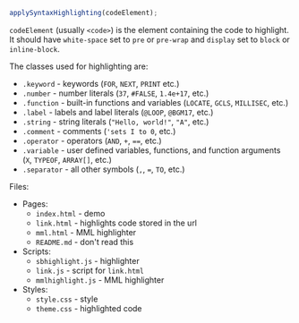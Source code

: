 ```javascript
applySyntaxHighlighting(codeElement);
```

`codeElement` (usually `<code>`) is the element containing the code to highlight.
It should have `white-space` set to `pre` or `pre-wrap` and `display` set to `block` or `inline-block`.

The classes used for highlighting are:
* `.keyword` - keywords (`FOR`, `NEXT`, `PRINT` etc.)
* `.number` - number literals (`37`, `#FALSE`, `1.4e+17`, etc.)
* `.function` - built-in functions and variables (`LOCATE`, `GCLS`, `MILLISEC`, etc.)
* `.label` - labels and label literals (`@LOOP`, `@BGM17`, etc.)
* `.string` - string literals (`"Hello, world!"`, `"A"`, etc.)
* `.comment` - comments (`'sets I to 0`, etc.)
* `.operator` - operators (`AND`, `+`, `==`, etc.)
* `.variable` - user defined variables, functions, and function arguments (`X`, `TYPEOF`, `ARRAY[]`, etc.)
* `.separator` - all other symbols (`,`, `=`, `TO`, etc.)

Files:
* Pages:
  * `index.html` - demo
  * `link.html` - highlights code stored in the url
  * `mml.html` - MML highlighter
  * `README.md` - don't read this
* Scripts:
  * `sbhighlight.js` - highlighter
  * `link.js` - script for `link.html`
  * `mmlhighlight.js` - MML highlighter
* Styles:
  * `style.css` - style
  * `theme.css` - highlighted code
